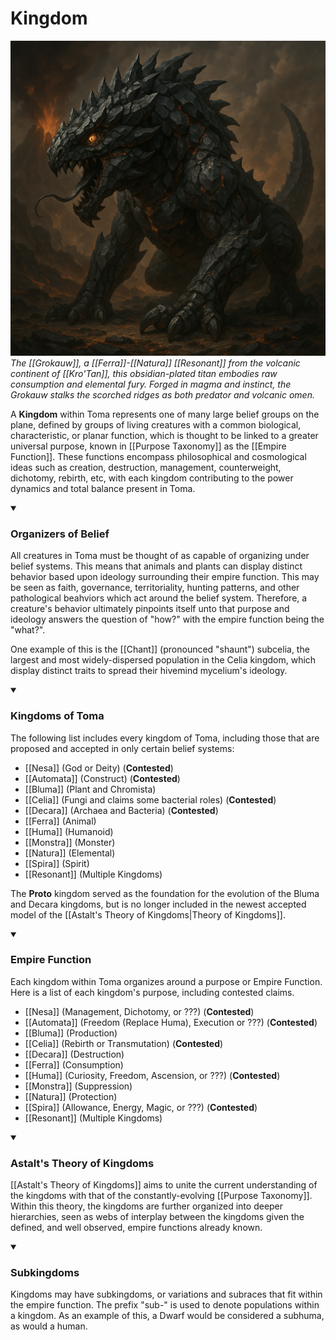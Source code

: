  <!-- wiki-header-section:start -->
# Kingdom

<img src="wiki_images/Kingdom.png"><i>The [[Grokauw]], a [[Ferra]]-[[Natura]] [[Resonant]] from the volcanic continent of [[Kro'Tan]], this obsidian-plated titan embodies raw consumption and elemental fury. Forged in magma and instinct, the Grokauw stalks the scorched ridges as both predator and volcanic omen.</i></img>

A **Kingdom** within Toma represents one of many large belief groups on the plane, defined by groups of living creatures with a common biological, characteristic, or planar function, which is thought to be linked to a greater universal purpose, known in [[Purpose Taxonomy]] as the [[Empire Function]]. These functions encompass philosophical and cosmological ideas such as creation, destruction, management, counterweight, dichotomy, rebirth, etc, with each kingdom contributing to the power dynamics and total balance present in Toma.

<!-- wiki-header-section:end -->

<details open>

<summary><h3>Organizers of Belief</h3></summary>

All creatures in Toma must be thought of as capable of organizing under belief systems. This means that animals and plants can display distinct behavior based upon ideology surrounding their empire function. This may be seen as faith, governance, territoriality, hunting patterns, and other pathological beahviors which act around the belief system. Therefore, a creature's behavior ultimately pinpoints itself unto that purpose and ideology answers the question of "how?" with the empire function being the "what?".

One example of this is the [[Chant]] (pronounced "shaunt") subcelia, the largest and most widely-dispersed population in the Celia kingdom, which display distinct traits to spread their hivemind mycelium's ideology.
</details>

<details open>
<summary><h3>Kingdoms of Toma</h3></summary>

The following list includes every kingdom of Toma, including those that are proposed and accepted in only certain belief systems:

- [[Nesa]] (God or Deity) (**Contested**)
- [[Automata]] (Construct) (**Contested**)
- [[Bluma]] (Plant and Chromista)
- [[Celia]] (Fungi and claims some bacterial roles) (**Contested**)
- [[Decara]] (Archaea and Bacteria) (**Contested**)
- [[Ferra]] (Animal)
- [[Huma]] (Humanoid)
- [[Monstra]] (Monster)
- [[Natura]] (Elemental)
- [[Spira]] (Spirit)
- [[Resonant]] (Multiple Kingdoms)

The **Proto** kingdom served as the foundation for the evolution of the Bluma and Decara kingdoms, but is no longer included in the newest accepted model of the [[Astalt's Theory of Kingdoms|Theory of Kingdoms]].

</details>

<details open>
<summary><h3>Empire Function</h3></summary>

Each kingdom within Toma organizes around a purpose or Empire Function. Here is a list of each kingdom's purpose, including contested claims.

- [[Nesa]] (Management, Dichotomy, or ???) (**Contested**)
- [[Automata]] (Freedom (Replace Huma), Execution or ???) (**Contested**)
- [[Bluma]] (Production)
- [[Celia]] (Rebirth or Transmutation) (**Contested**)
- [[Decara]] (Destruction)
- [[Ferra]] (Consumption)
- [[Huma]] (Curiosity, Freedom, Ascension, or ???) (**Contested**)
- [[Monstra]] (Suppression)
- [[Natura]] (Protection)
- [[Spira]] (Allowance, Energy, Magic, or ???) (**Contested**)
- [[Resonant]] (Multiple Kingdoms)

</details>
<details open>
<summary><h3>Astalt's Theory of Kingdoms</h3></summary>

[[Astalt's Theory of Kingdoms]] aims to unite the current understanding of the kingdoms with that of the constantly-evolving [[Purpose Taxonomy]]. Within this theory, the kingdoms are further organized into deeper hierarchies, seen as webs of interplay between the kingdoms given the defined, and well observed, empire functions already known. 
</details>

<details open>
<summary><h3>Subkingdoms</h3></summary>

Kingdoms may have subkingdoms, or variations and subraces that fit within the empire function. The prefix "sub-" is used to denote populations within a kingdom. As an example of this, a Dwarf would be considered a subhuma, as would a human.
</details>

